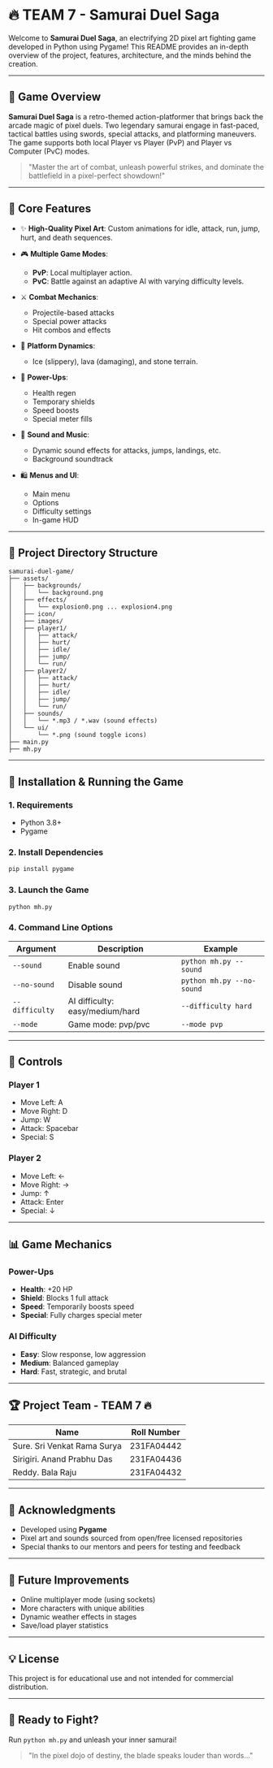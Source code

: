 # 🔥 TEAM 7 - Samurai Duel Saga

Welcome to **Samurai Duel Saga**, an electrifying 2D pixel art fighting game developed in Python using Pygame! This README provides an in-depth overview of the project, features, architecture, and the minds behind the creation.

---

## 🌟 Game Overview

**Samurai Duel Saga** is a retro-themed action-platformer that brings back the arcade magic of pixel duels. Two legendary samurai engage in fast-paced, tactical battles using swords, special attacks, and platforming maneuvers. The game supports both local Player vs Player (PvP) and Player vs Computer (PvC) modes.

> "Master the art of combat, unleash powerful strikes, and dominate the battlefield in a pixel-perfect showdown!"

---

## 🔹 Core Features

* ✨ **High-Quality Pixel Art**: Custom animations for idle, attack, run, jump, hurt, and death sequences.
* 🎮 **Multiple Game Modes**:

  * **PvP**: Local multiplayer action.
  * **PvC**: Battle against an adaptive AI with varying difficulty levels.
* ⚔️ **Combat Mechanics**:

  * Projectile-based attacks
  * Special power attacks
  * Hit combos and effects
* 🌌 **Platform Dynamics**:

  * Ice (slippery), lava (damaging), and stone terrain.
* 🚀 **Power-Ups**:

  * Health regen
  * Temporary shields
  * Speed boosts
  * Special meter fills
* 🎵 **Sound and Music**:

  * Dynamic sound effects for attacks, jumps, landings, etc.
  * Background soundtrack
* 🛍️ **Menus and UI**:

  * Main menu
  * Options
  * Difficulty settings
  * In-game HUD

---

## 📁 Project Directory Structure

```
samurai-duel-game/
├── assets/
│   ├── backgrounds/
│   │   └── background.png
│   ├── effects/
│   │   └── explosion0.png ... explosion4.png
│   ├── icon/
│   ├── images/
│   ├── player1/
│   │   ├── attack/
│   │   ├── hurt/
│   │   ├── idle/
│   │   ├── jump/
│   │   └── run/
│   ├── player2/
│   │   ├── attack/
│   │   ├── hurt/
│   │   ├── idle/
│   │   ├── jump/
│   │   └── run/
│   ├── sounds/
│   │   └── *.mp3 / *.wav (sound effects)
│   └── ui/
│       └── *.png (sound toggle icons)
├── main.py
├── mh.py
```

---

## 🔧 Installation & Running the Game

### 1. Requirements

* Python 3.8+
* Pygame

### 2. Install Dependencies

```bash
pip install pygame
```

### 3. Launch the Game

```bash
python mh.py
```

### 4. Command Line Options

| Argument       | Description                     | Example                   |
| -------------- | ------------------------------- | ------------------------- |
| `--sound`      | Enable sound                    | `python mh.py --sound`    |
| `--no-sound`   | Disable sound                   | `python mh.py --no-sound` |
| `--difficulty` | AI difficulty: easy/medium/hard | `--difficulty hard`       |
| `--mode`       | Game mode: pvp/pvc              | `--mode pvp`              |

---

## 🤏 Controls

### Player 1

* Move Left: A
* Move Right: D
* Jump: W
* Attack: Spacebar
* Special: S

### Player 2

* Move Left: ←
* Move Right: →
* Jump: ↑
* Attack: Enter
* Special: ↓

---

## 📊 Game Mechanics

### Power-Ups

* **Health**: +20 HP
* **Shield**: Blocks 1 full attack
* **Speed**: Temporarily boosts speed
* **Special**: Fully charges special meter

### AI Difficulty

* **Easy**: Slow response, low aggression
* **Medium**: Balanced gameplay
* **Hard**: Fast, strategic, and brutal

---

## 🏆 Project Team - TEAM 7 🔥

| Name                        | Roll Number |
| --------------------------- | ----------- |
| Sure. Sri Venkat Rama Surya | 231FA04442  |
| Sirigiri. Anand Prabhu Das  | 231FA04436  |
| Reddy. Bala Raju            | 231FA04432  |

---

## 🙏 Acknowledgments

* Developed using **Pygame**
* Pixel art and sounds sourced from open/free licensed repositories
* Special thanks to our mentors and peers for testing and feedback

---

## 🚀 Future Improvements

* Online multiplayer mode (using sockets)
* More characters with unique abilities
* Dynamic weather effects in stages
* Save/load player statistics

---

## 💡 License

This project is for educational use and not intended for commercial distribution.

---

## 🚀 Ready to Fight?

Run `python mh.py` and unleash your inner samurai!

> "In the pixel dojo of destiny, the blade speaks louder than words..."
